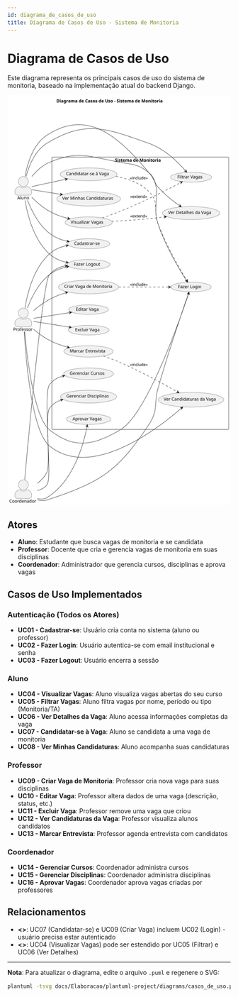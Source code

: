 ```yaml
---
id: diagrama_de_casos_de_uso
title: Diagrama de Casos de Uso - Sistema de Monitoria
---
```


# Diagrama de Casos de Uso

Este diagrama representa os principais casos de uso do sistema de monitoria, baseado na implementação atual do backend Django.

![Casos de Uso](plantuml-project/diagrams/casos_de_uso.svg)

## Atores

- **Aluno**: Estudante que busca vagas de monitoria e se candidata
- **Professor**: Docente que cria e gerencia vagas de monitoria em suas disciplinas
- **Coordenador**: Administrador que gerencia cursos, disciplinas e aprova vagas

## Casos de Uso Implementados

### Autenticação (Todos os Atores)
- **UC01 - Cadastrar-se**: Usuário cria conta no sistema (aluno ou professor)
- **UC02 - Fazer Login**: Usuário autentica-se com email institucional e senha
- **UC03 - Fazer Logout**: Usuário encerra a sessão

### Aluno
- **UC04 - Visualizar Vagas**: Aluno visualiza vagas abertas do seu curso
- **UC05 - Filtrar Vagas**: Aluno filtra vagas por nome, período ou tipo (Monitoria/TA)
- **UC06 - Ver Detalhes da Vaga**: Aluno acessa informações completas da vaga
- **UC07 - Candidatar-se à Vaga**: Aluno se candidata a uma vaga de monitoria
- **UC08 - Ver Minhas Candidaturas**: Aluno acompanha suas candidaturas

### Professor
- **UC09 - Criar Vaga de Monitoria**: Professor cria nova vaga para suas disciplinas
- **UC10 - Editar Vaga**: Professor altera dados de uma vaga (descrição, status, etc.)
- **UC11 - Excluir Vaga**: Professor remove uma vaga que criou
- **UC12 - Ver Candidaturas da Vaga**: Professor visualiza alunos candidatos
- **UC13 - Marcar Entrevista**: Professor agenda entrevista com candidatos

### Coordenador
- **UC14 - Gerenciar Cursos**: Coordenador administra cursos
- **UC15 - Gerenciar Disciplinas**: Coordenador administra disciplinas
- **UC16 - Aprovar Vagas**: Coordenador aprova vagas criadas por professores

## Relacionamentos

- **<<include>>**: UC07 (Candidatar-se) e UC09 (Criar Vaga) incluem UC02 (Login) - usuário precisa estar autenticado
- **<<extend>>**: UC04 (Visualizar Vagas) pode ser estendido por UC05 (Filtrar) e UC06 (Ver Detalhes)

---

**Nota**: Para atualizar o diagrama, edite o arquivo `.puml` e regenere o SVG:
```bash
plantuml -tsvg docs/Elaboracao/plantuml-project/diagrams/casos_de_uso.puml
```